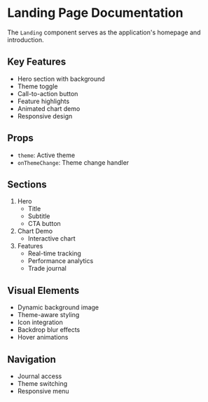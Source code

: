 # Landing Page Documentation

The `Landing` component serves as the application's homepage and introduction.

## Key Features

- Hero section with background
- Theme toggle
- Call-to-action button
- Feature highlights
- Animated chart demo
- Responsive design

## Props

- `theme`: Active theme
- `onThemeChange`: Theme change handler

## Sections

1. Hero
   - Title
   - Subtitle
   - CTA button
2. Chart Demo
   - Interactive chart
3. Features
   - Real-time tracking
   - Performance analytics
   - Trade journal

## Visual Elements

- Dynamic background image
- Theme-aware styling
- Icon integration
- Backdrop blur effects
- Hover animations

## Navigation

- Journal access
- Theme switching
- Responsive menu